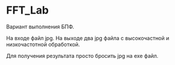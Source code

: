 # FFT_Lab
Вариант выполнения БПФ.

На входе файл jpg.
На выходе два jpg файла с высокочастной и низкочастотной обработкой.

Для получения результата просто бросить jpg на exe файл.
